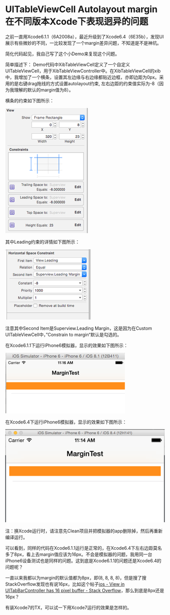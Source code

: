 # UITableViewCell Autolayout margin在不同版本Xcode下表现迥异的问题

之前一直用Xcode6.1.1（6A2008a），最近升级到了Xcode6.4（6E35b），发现UI展示有些微妙的不同，一比较发现了一个margin差异问题，不知道是不是神坑。

简化代码起见，我自己写了这个小Demo来复现这个问题。

简单描述下：
Demo代码中XibTableViewCell定义了一个自定义UITableViewCell，用于XibTableViewController中。在XibTableViewCell的xib中，我增加了一个横条，设置其左边缘与右边缘都贴近边框，亦即边距为0px。采用的是右键drag拖线的方式设置autolayout约束, 左右边距的约束值实际为-8（因为我理解的默认的margin值为8）。

横条的约束如下图所示：

![Alt text](Image/constaints.png?raw=true "图1")

其中Leading约束的详情如下图所示：

![Alt text](Image/leadingDetail.png?raw=true "图2")

注意其中Second Item是Superview.Leading Margin，这是因为在Custom UITableViewCell中，”Constrain to margin“默认是勾选的。

在Xcode6.1.1下运行iPhone6模拟器，显示的效果如下图所示：

![Alt text](Image/xcode6.1.1.png?raw=true "图3")

在Xcode6.4下运行iPhone6模拟器，显示的效果如下图所示：

![Alt text](Image/xcode6.4.png?raw=true "图4")

注：换Xcode运行时，请注意先Clean项目并把模拟器的app删除掉，然后再重新编译运行。

可以看到，同样的代码在Xcode6.1.1运行是正常的，在Xcode6.4下左右边距莫名多了8px，看上去margin值应该为16px。不会是模拟器的问题，我用同一台iPhone6设备测试也是同样的问题。这到底是Xcode6.1.1的问题还是Xcode6.4的问题呢？

一直以来我都以为margin的默认值都为8px，即(8, 8, 8, 8)，但是搜了搜StackOverflow发现也有说16px，比如这个帖子[ios - View in UITabBarController has 16 pixel buffer - Stack Overflow](http://stackoverflow.com/questions/31481656/view-in-uitabbarcontroller-has-16-pixel-buffer)，那么到底是8px还是16px？

有装Xcode7的TX，可以试一下用Xcode7运行的效果是怎样的。



